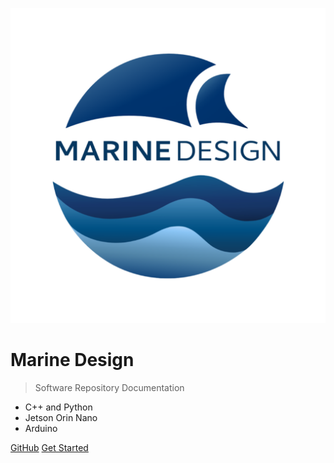 <!-- _coverpage.md -->

![logo](./assets/logo.png ":size=200")

# Marine Design

> Software Repository Documentation

- C++ and Python
- Jetson Orin Nano
- Arduino

[GitHub](https://github.com/marinedesign/software-team/)
[Get Started](#docsify)
